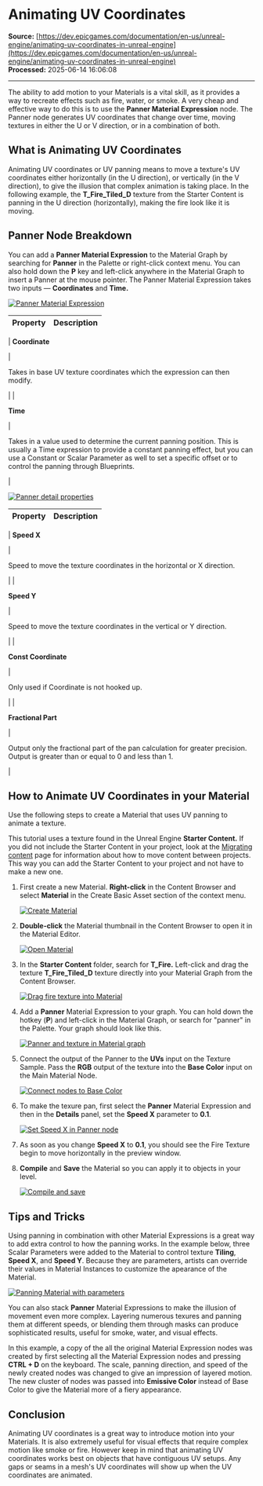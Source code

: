 # Animating UV Coordinates

**Source:** [https://dev.epicgames.com/documentation/en-us/unreal-engine/animating-uv-coordinates-in-unreal-engine](https://dev.epicgames.com/documentation/en-us/unreal-engine/animating-uv-coordinates-in-unreal-engine)  
**Processed:** 2025-06-14 16:06:08

---

The ability to add motion to your Materials is a vital skill, as it provides a way to recreate effects such as fire, water, or smoke. A very cheap and effective way to do this is to use the **Panner Material Expression** node. The Panner node generates UV coordinates that change over time, moving textures in either the U or V direction, or in a combination of both.

## What is Animating UV Coordinates

Animating UV coordinates or UV panning means to move a texture's UV coordinates either horizontally (in the U direction), or vertically (in the V direction), to give the illusion that complex animation is taking place. In the following example, the **T\_Fire\_Tiled\_D** texture from the Starter Content is panning in the U direction (horizontally), making the fire look like it is moving.

## Panner Node Breakdown

You can add a **Panner Material Expression** to the Material Graph by searching for **Panner** in the Palette or right-click context menu. You can also hold down the **P** key and left-click anywhere in the Material Graph to insert a Panner at the mouse pointer. The Panner Material Expression takes two inputs — **Coordinates** and **Time.**

[![Panner Material Expression](https://dev.epicgames.com/community/api/documentation/image/e69c96ba-28bc-44c0-a12a-c5955e338f14?resizing_type=fit)](https://dev.epicgames.com/community/api/documentation/image/e69c96ba-28bc-44c0-a12a-c5955e338f14?resizing_type=fit)

| Property | Description |
| --- | --- |
| 
**Coordinate**

 | 

Takes in base UV texture coordinates which the expression can then modify.

 |
| 

**Time**

 | 

Takes in a value used to determine the current panning position. This is usually a Time expression to provide a constant panning effect, but you can use a Constant or Scalar Parameter as well to set a specific offset or to control the panning through Blueprints.

 |

[![Panner detail properties](https://dev.epicgames.com/community/api/documentation/image/a3c45a9f-ad27-434f-9c8f-e4d832127711?resizing_type=fit)](https://dev.epicgames.com/community/api/documentation/image/a3c45a9f-ad27-434f-9c8f-e4d832127711?resizing_type=fit)

| Property | Description |
| --- | --- |
| 
**Speed X**

 | 

Speed to move the texture coordinates in the horizontal or X direction.

 |
| 

**Speed Y**

 | 

Speed to move the texture coordinates in the vertical or Y direction.

 |
| 

**Const Coordinate**

 | 

Only used if Coordinate is not hooked up.

 |
| 

**Fractional Part**

 | 

Output only the fractional part of the pan calculation for greater precision. Output is greater than or equal to 0 and less than 1.

 |

## How to Animate UV Coordinates in your Material

Use the following steps to create a Material that uses UV panning to animate a texture.

This tutorial uses a texture found in the Unreal Engine **Starter Content.** If you did not include the Starter Content in your project, look at the [Migrating content](https://dev.epicgames.com/documentation/en-us/unreal-engine/migrating-assets-in-unreal-engine) page for information about how to move content between projects. This way you can add the Starter Content to your project and not have to make a new one.

1.  First create a new Material. **Right-click** in the Content Browser and select **Material** in the Create Basic Asset section of the context menu.
    
    [![Create Material](https://dev.epicgames.com/community/api/documentation/image/dfc7fe61-a895-44e8-bf7a-d77cbe9c19c9?resizing_type=fit)](https://dev.epicgames.com/community/api/documentation/image/dfc7fe61-a895-44e8-bf7a-d77cbe9c19c9?resizing_type=fit)
    
2.  **Double-click** the Material thumbnail in the Content Browser to open it in the Material Editor.
    
    [![Open Material](https://dev.epicgames.com/community/api/documentation/image/8d1c5358-9ebc-406e-8209-c117bb708008?resizing_type=fit)](https://dev.epicgames.com/community/api/documentation/image/8d1c5358-9ebc-406e-8209-c117bb708008?resizing_type=fit)
    
3.  In the **Starter Content** folder, search for **T\_Fire.** Left-click and drag the texture **T\_Fire\_Tiled\_D** texture directly into your Material Graph from the Content Browser.
    
    [![Drag fire texture into Material](https://dev.epicgames.com/community/api/documentation/image/cce54bd2-b6a5-4de1-9d35-e682b658f867?resizing_type=fit)](https://dev.epicgames.com/community/api/documentation/image/cce54bd2-b6a5-4de1-9d35-e682b658f867?resizing_type=fit)
    
4.  Add a **Panner** Material Expression to your graph. You can hold down the hotkey (**P**) and left-click in the Material Graph, or search for "panner" in the Palette. Your graph should look like this.
    
    [![Panner and texture in Material graph](https://dev.epicgames.com/community/api/documentation/image/d5a4ecda-57c2-4b6a-8649-97b2caa7c64e?resizing_type=fit)](https://dev.epicgames.com/community/api/documentation/image/d5a4ecda-57c2-4b6a-8649-97b2caa7c64e?resizing_type=fit)
    
5.  Connect the output of the Panner to the **UVs** input on the Texture Sample. Pass the **RGB** output of the texture into the **Base Color** input on the Main Material Node.
    
    [![Connect nodes to Base Color](https://dev.epicgames.com/community/api/documentation/image/51bf7cc0-f968-4eee-90b7-02d57b636b7e?resizing_type=fit)](https://dev.epicgames.com/community/api/documentation/image/51bf7cc0-f968-4eee-90b7-02d57b636b7e?resizing_type=fit)
    
6.  To make the texure pan, first select the **Panner** Material Expression and then in the **Details** panel, set the **Speed X** parameter to **0.1**.
    
    [![Set Speed X in Panner node](https://dev.epicgames.com/community/api/documentation/image/1c11306a-935c-4683-9569-aecf6311b6ec?resizing_type=fit)](https://dev.epicgames.com/community/api/documentation/image/1c11306a-935c-4683-9569-aecf6311b6ec?resizing_type=fit)
    
7.  As soon as you change **Speed X** to **0.1**, you should see the Fire Texture begin to move horizontally in the preview window.
    
8.  **Compile** and **Save** the Material so you can apply it to objects in your level.
    
    [![Compile and save](https://dev.epicgames.com/community/api/documentation/image/b93a95f8-7631-40f2-8ad6-bc7ce6df5f20?resizing_type=fit)](https://dev.epicgames.com/community/api/documentation/image/b93a95f8-7631-40f2-8ad6-bc7ce6df5f20?resizing_type=fit)
    

## Tips and Tricks

Using panning in combination with other Material Expressions is a great way to add extra control to how the panning works. In the example below, three Scalar Parameters were added to the Material to control texture **Tiling**, **Speed X**, and **Speed Y**. Because they are parameters, artists can override their values in Material Instances to customize the apearance of the Material.

[![Panning Material with parameters](https://dev.epicgames.com/community/api/documentation/image/eca9c588-937c-4752-81d2-4e2fa06798cf?resizing_type=fit)](https://dev.epicgames.com/community/api/documentation/image/eca9c588-937c-4752-81d2-4e2fa06798cf?resizing_type=fit)

You can also stack **Panner** Material Expressions to make the illusion of movement even more complex. Layering numerous texures and panning them at different speeds, or blending them through masks can produce sophisticated results, useful for smoke, water, and visual effects.

In this example, a copy of the all the original Material Expression nodes was created by first selecting all the Material Expression nodes and pressing **CTRL + D** on the keyboard. The scale, panning direction, and speed of the newly created nodes was changed to give an impression of layered motion. The new cluster of nodes was passed into **Emissive Color** instead of Base Color to give the Material more of a fiery appearance.

## Conclusion

Animating UV coordinates is a great way to introduce motion into your Materials. It is also extremely useful for visual effects that require complex motion like smoke or fire. However keep in mind that animating UV coordinates works best on objects that have contiguous UV setups. Any gaps or seams in a mesh's UV coordinates will show up when the UV coordinates are animated.